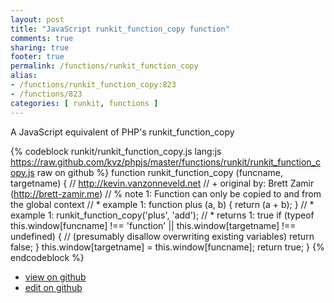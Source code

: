 ```yaml
---
layout: post
title: "JavaScript runkit_function_copy function"
comments: true
sharing: true
footer: true
permalink: /functions/runkit_function_copy
alias:
- /functions/runkit_function_copy:823
- /functions/823
categories: [ runkit, functions ]
---
```

A JavaScript equivalent of PHP's runkit_function_copy
<!-- more -->
{% codeblock runkit/runkit_function_copy.js lang:js https://raw.github.com/kvz/phpjs/master/functions/runkit/runkit_function_copy.js raw on github %}
function runkit_function_copy (funcname, targetname) {
    // http://kevin.vanzonneveld.net
    // +   original by: Brett Zamir (http://brett-zamir.me)
    // %          note 1: Function can only be copied to and from the global context
    // *     example 1: function plus (a, b) { return (a + b); }
    // *     example 1: runkit_function_copy('plus', 'add');
    // *     returns 1: true
    if (typeof this.window[funcname] !== 'function' || this.window[targetname] !== undefined) { //  (presumably disallow overwriting existing variables)
        return false;
    }
    this.window[targetname] = this.window[funcname];
    return true;
}
{% endcodeblock %}
<ul>
 <li><a href="https://github.com/kvz/phpjs/blob/master/functions/runkit/runkit_function_copy.js">view on github</a></li>
 <li><a href="https://github.com/kvz/phpjs/edit/master/functions/runkit/runkit_function_copy.js">edit on github</a></li>
</ul>
